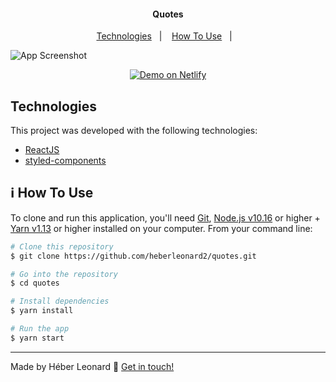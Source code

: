 <h4 align="center">
  Quotes
</h4>

<p align="center">
  <a href="#technologies">Technologies</a>&nbsp;&nbsp;&nbsp;|&nbsp;&nbsp;&nbsp;
  <a href="#information_source-how-to-use">How To Use</a>&nbsp;&nbsp;&nbsp;|&nbsp;&nbsp;&nbsp;
</p>

![App Screenshot](https://res.cloudinary.com/heberleonard/image/upload/v1621374118/quotes_sacao4.png)

<p align="center">
  <a href="https://quotes-heber.netlify.app/" target="_blank">
    <img alt="Demo on Netlify" src="https://res.cloudinary.com/heberleonard/image/upload/v1621372550/demo_on_netlify_cjzaia.png">
  </a>
</p>

## Technologies

This project was developed with the following technologies:

- [ReactJS](https://reactjs.org/)
- [styled-components](https://www.styled-components.com/)

## :information_source: How To Use

To clone and run this application, you'll need [Git](https://git-scm.com), [Node.js v10.16][nodejs] or higher + [Yarn v1.13][yarn] or higher installed on your computer. From your command line:

```bash
# Clone this repository
$ git clone https://github.com/heberleonard2/quotes.git

# Go into the repository
$ cd quotes

# Install dependencies
$ yarn install

# Run the app
$ yarn start
```

---

Made by Héber Leonard :wave: [Get in touch!](https://www.linkedin.com/in/heber-leonard/)

[nodejs]: https://nodejs.org/
[yarn]: https://yarnpkg.com/

